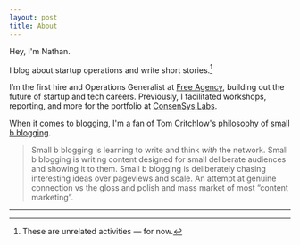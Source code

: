 ```yaml
---
layout: post
title: About
---
```


Hey, I'm Nathan.

I blog about startup operations and write short stories.[^1]

I’m the first hire and Operations Generalist at [Free Agency](https://www.freeagency.com/), building out the future of startup and tech careers. Previously, I facilitated workshops, reporting, and more for the portfolio at [ConsenSys Labs](https://labs.consensys.net/).

When it comes to blogging, I'm a fan of Tom Critchlow's philosophy of [small b blogging](https://tomcritchlow.com/2018/02/23/small-b-blogging/).

> Small b blogging is learning to write and think _with_ the network. Small b blogging is writing content designed for small deliberate audiences and showing it to them. Small b blogging is deliberately chasing interesting ideas over pageviews and scale. An attempt at genuine connection vs the gloss and polish and mass market of most “content marketing”.

---
[^1]: These are unrelated activities — for now.
